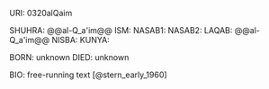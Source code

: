 URI: 0320alQaim

SHUHRA: @@al-Q_a'im@@
ISM: 
NASAB1: 
NASAB2: 
LAQAB: @@al-Q_a'im@@
NISBA: 
KUNYA: 

BORN: unknown
DIED: unknown

BIO: free-running text [@stern_early_1960]
